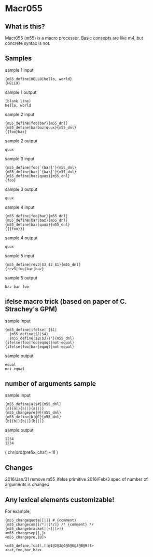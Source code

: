 Macr055
=======

## What is this?

Macr055 (m55) is a macro processor. Basic consepts are like m4, but concrete syntax is not.

## Samples

sample 1 input

    {m55_define|HELLO|hello, world}
    {HELLO}

sample 1 output

    (blank line)
    hello, world

sample 2 input

    {m55_define|foo|bar}{m55_dnl}
    {m55_define|barbaz|quux}{m55_dnl}
    {{foo}baz}

sample 2 output

    quux

sample 3 input

    {m55_define|foo|`{bar}'}{m55_dnl}
    {m55_define|bar|`{baz}'}{m55_dnl}
    {m55_define|baz|quux}{m55_dnl}
    {foo}

sample 3 output

    quux

sample 4 input

    {m55_define|foo|bar}{m55_dnl}
    {m55_define|bar|baz}{m55_dnl}
    {m55_define|baz|quux}{m55_dnl}
    {{{foo}}}

sample 4 output

    quux

sample 5 input

    {m55_define|rev3|$3 $2 $1}{m55_dnl}
    {rev3|foo|bar|baz}

sample 5 output

    baz bar foo

## ifelse macro trick (based on paper of C. Strachey's GPM)

sample input

    {m55_define|ifelse|`{$1|
      {m55_define|$1|$4}
      {m55_define|$2|$3}}'}{m55_dnl}
    {ifelse|foo|foo|equql|not-equal}
    {ifelse|foo|bar|equql|not-equal}

sample output

    equal
    not-equal

## number of arguments sample

sample input

    {m55_define|a|$#}{m55_dnl}
    {a}{a|}{a||}{a|||}
    {m55_changepre|@}{m55_dnl}
    {m55_define|b|@?}{m55_dnl}
    {b}{b|}{b||}{b|||}

sample output

    1234
    1234

( chr(ord(prefix_char) - 1) )

## Changes

2016/Jan/31 remove m55_ifelse primitive
2016/Feb/3 spec of number of arguments is changed

## Any lexical elements customizable!

For example,

    {m55_changequote|[|]} # {comment}
    {m55_changecom|[/*]|[*/]} /* {comment} */
    {m55_changebracket|[<]|[>]}
    <m55_changesep|[,]>
    <m55_changepre,[@]>
    
    <m55_define,[cat],[[@1@2@3@4@5@6@7@8@9]]>
    <cat,foo,bar,baz>

